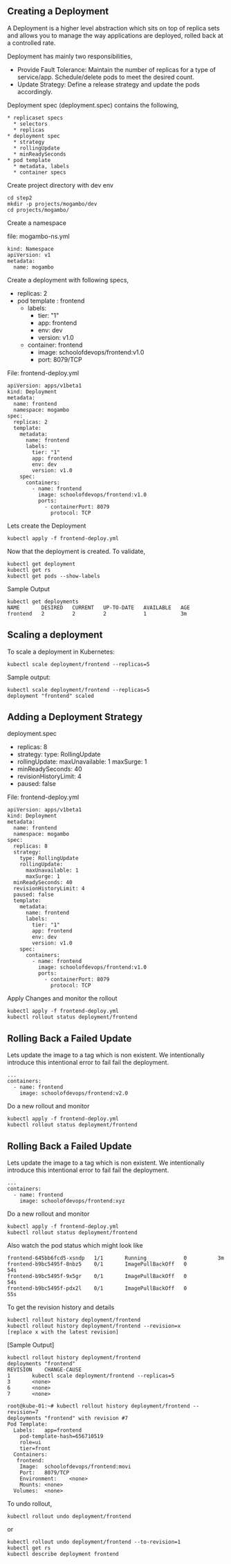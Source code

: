 ## Creating a Deployment


A Deployment is a higher level abstraction which sits on top of replica sets and allows you to manage the way applications are deployed, rolled back at a controlled rate.

Deployment has mainly two responsibilities,

  * Provide Fault Tolerance: Maintain the number of replicas for a type of service/app. Schedule/delete pods to meet the desired count.
  * Update Strategy: Define a release strategy and update the pods accordingly.

Deployment spec (deployment.spec) contains the following,

    * replicaset specs
      * selectors  
      * replicas  
    * deployment spec
      * strategy
      * rollingUpdate
      * minReadySeconds
    * pod template
      * metadata, labels
      * container specs

Create project directory with dev env

```
cd step2
mkdir -p projects/mogambo/dev
cd projects/mogambo/
```


Create a namespace

file: mogambo-ns.yml

```
kind: Namespace
apiVersion: v1
metadata:
  name: mogambo

```


Create a deployment with following specs,

  * replicas: 2
  * pod template : frontend
    * labels:
      * tier: "1"
      * app: frontend
      * env: dev
      * version: v1.0
    * container: frontend
      * image: schoolofdevops/frontend:v1.0
      * port:  8079/TCP


File: frontend-deploy.yml

```
apiVersion: apps/v1beta1
kind: Deployment
metadata:
  name: frontend
  namespace: mogambo
spec:
  replicas: 2
  template:
    metadata:
      name: frontend
      labels:
        tier: "1"
        app: frontend
        env: dev
        version: v1.0
    spec:
      containers:
        - name: frontend
          image: schoolofdevops/frontend:v1.0
          ports:
            - containerPort: 8079
              protocol: TCP
```




Lets  create the Deployment
```
kubectl apply -f frontend-deploy.yml
```

Now that the deployment is created. To validate,

```
kubectl get deployment
kubectl get rs
kubectl get pods --show-labels
```

Sample Output
```
kubectl get deployments
NAME       DESIRED   CURRENT   UP-TO-DATE   AVAILABLE   AGE
frontend   2         2         2            1           3m
```


## Scaling a deployment  

To scale a deployment in Kubernetes:

```
kubectl scale deployment/frontend --replicas=5
```

Sample output:
```
kubectl scale deployment/frontend --replicas=5
deployment "frontend" scaled
```

## Adding a Deployment Strategy


deployment.spec

  * replicas: 8
  * strategy:
      type: RollingUpdate
  * rollingUpdate:
      maxUnavailable: 1
      maxSurge: 1
  * minReadySeconds: 40
  * revisionHistoryLimit: 4
  * paused: false


File: frontend-deploy.yml


```
apiVersion: apps/v1beta1
kind: Deployment
metadata:
  name: frontend
  namespace: mogambo
spec:
  replicas: 8
  strategy:
    type: RollingUpdate
    rollingUpdate:
      maxUnavailable: 1
      maxSurge: 1
  minReadySeconds: 40
  revisionHistoryLimit: 4
  paused: false
  template:
    metadata:
      name: frontend
      labels:
        tier: "1"
        app: frontend
        env: dev
        version: v1.0
    spec:
      containers:
        - name: frontend
          image: schoolofdevops/frontend:v1.0
          ports:
            - containerPort: 8079
              protocol: TCP

```

Apply Changes and monitor the rollout

```
kubectl apply -f frontend-deploy.yml
kubectl rollout status deployment/frontend
```

## Rolling Back a Failed Update

Lets update the image to a tag which is non existent. We intentionally introduce this intentional error to fail fail the deployment.


```
...
containers:
  - name: frontend
    image: schoolofdevops/frontend:v2.0

```

Do a new rollout and monitor

```
kubectl apply -f frontend-deploy.yml
kubectl rollout status deployment/frontend
```


## Rolling Back a Failed Update

Lets update the image to a tag which is non existent. We intentionally introduce this intentional error to fail fail the deployment.


```
...
containers:
  - name: frontend
    image: schoolofdevops/frontend:xyz

```

Do a new rollout and monitor

```
kubectl apply -f frontend-deploy.yml
kubectl rollout status deployment/frontend
```

Also watch the pod status which might look like

```
frontend-645bb6fcd5-xsndp   1/1       Running            0          3m
frontend-b9bc5495f-8nbz5    0/1       ImagePullBackOff   0          54s
frontend-b9bc5495f-9x5gr    0/1       ImagePullBackOff   0          54s
frontend-b9bc5495f-pdx2l    0/1       ImagePullBackOff   0          55s
```

To get the revision history and details  
```
kubectl rollout history deployment/frontend
kubectl rollout history deployment/frontend --revision=x
[replace x with the latest revision]
```

[Sample Output]

```
kubectl rollout history deployment/frontend
deployments "frontend"
REVISION	CHANGE-CAUSE
1		kubectl scale deployment/frontend --replicas=5
3		<none>
6		<none>
7		<none>

root@kube-01:~# kubectl rollout history deployment/frontend --revision=7
deployments "frontend" with revision #7
Pod Template:
  Labels:	app=frontend
	pod-template-hash=656710519
	role=ui
	tier=front
  Containers:
   frontend:
    Image:	schoolofdevops/frontend:movi
    Port:	8079/TCP
    Environment:	<none>
    Mounts:	<none>
  Volumes:	<none>
```

To undo rollout,

```
kubectl rollout undo deployment/frontend
```

or

```
kubectl rollout undo deployment/frontend --to-revision=1
kubectl get rs
kubectl describe deployment frontend
```
